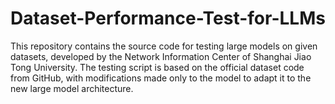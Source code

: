 # Dataset-Performance-Test-for-LLMs
This repository contains the source code for testing large models on given datasets, developed by the Network Information Center of Shanghai Jiao Tong University. The testing script is based on the official dataset code from GitHub, with modifications made only to the model to adapt it to the new large model architecture.
